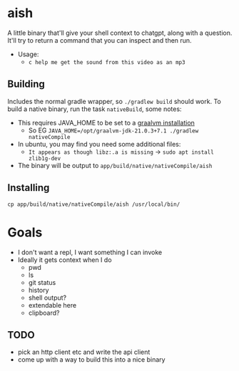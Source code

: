 # aish

A little binary that'll give your shell context to chatgpt, along with a question.
It'll try to return a command that you can inspect and then run. 

- Usage:
  - `c help me get the sound from this video as an mp3`

## Building
Includes the normal gradle wrapper, so `./gradlew build` should work.
To build a native binary, run the task `nativeBuild`, some notes:
- This requires JAVA_HOME to be set to a [graalvm installation](https://www.graalvm.org/latest/docs/getting-started/)
  - So EG `JAVA_HOME=/opt/graalvm-jdk-21.0.3+7.1 ./gradlew nativeCompile`
- In ubuntu, you may find you need some additional files:
  - `It appears as though libz:.a is missing` -> `sudo apt install zlib1g-dev`
- The binary will be output to `app/build/native/nativeCompile/aish`

## Installing
`cp app/build/native/nativeCompile/aish /usr/local/bin/`

# Goals

- I don't want a repl, I want something I can invoke
- Ideally it gets context when I do
  - pwd
  - ls
  - git status
  - history
  - shell output?
  - extendable here
  - clipboard?


## TODO
- pick an http client etc and write the api client
- come up with a way to build this into a nice binary
